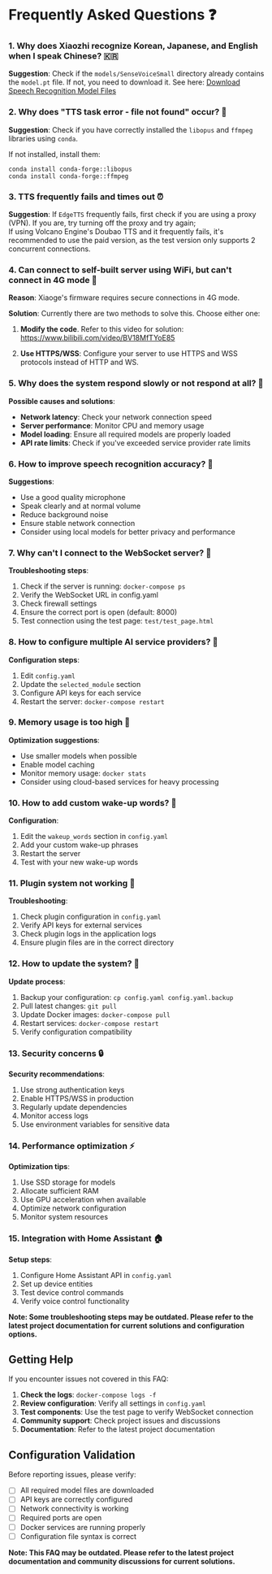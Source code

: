 # Frequently Asked Questions ❓

### 1. Why does Xiaozhi recognize Korean, Japanese, and English when I speak Chinese? 🇰🇷

**Suggestion**: Check if the `models/SenseVoiceSmall` directory already contains the `model.pt` file. If not, you need to download it. See here: [Download Speech Recognition Model Files](Deployment.md#model-files)

### 2. Why does "TTS task error - file not found" occur? 📁

**Suggestion**: Check if you have correctly installed the `libopus` and `ffmpeg` libraries using `conda`.

If not installed, install them:

```
conda install conda-forge::libopus
conda install conda-forge::ffmpeg
```

### 3. TTS frequently fails and times out ⏰

**Suggestion**: If `EdgeTTS` frequently fails, first check if you are using a proxy (VPN). If you are, try turning off the proxy and try again;  
If using Volcano Engine's Doubao TTS and it frequently fails, it's recommended to use the paid version, as the test version only supports 2 concurrent connections.

### 4. Can connect to self-built server using WiFi, but can't connect in 4G mode 🔐

**Reason**: Xiaoge's firmware requires secure connections in 4G mode.

**Solution**: Currently there are two methods to solve this. Choose either one:

1. **Modify the code**. Refer to this video for solution: https://www.bilibili.com/video/BV18MfTYoE85

2. **Use HTTPS/WSS**: Configure your server to use HTTPS and WSS protocols instead of HTTP and WS.

### 5. Why does the system respond slowly or not respond at all? 🐌

**Possible causes and solutions**:

- **Network latency**: Check your network connection speed
- **Server performance**: Monitor CPU and memory usage
- **Model loading**: Ensure all required models are properly loaded
- **API rate limits**: Check if you've exceeded service provider rate limits

### 6. How to improve speech recognition accuracy? 🎯

**Suggestions**:
- Use a good quality microphone
- Speak clearly and at normal volume
- Reduce background noise
- Ensure stable network connection
- Consider using local models for better privacy and performance

### 7. Why can't I connect to the WebSocket server? 🔌

**Troubleshooting steps**:
1. Check if the server is running: `docker-compose ps`
2. Verify the WebSocket URL in config.yaml
3. Check firewall settings
4. Ensure the correct port is open (default: 8000)
5. Test connection using the test page: `test/test_page.html`

### 8. How to configure multiple AI service providers? 🤖

**Configuration steps**:
1. Edit `config.yaml`
2. Update the `selected_module` section
3. Configure API keys for each service
4. Restart the server: `docker-compose restart`

### 9. Memory usage is too high 💾

**Optimization suggestions**:
- Use smaller models when possible
- Enable model caching
- Monitor memory usage: `docker stats`
- Consider using cloud-based services for heavy processing

### 10. How to add custom wake-up words? 🎤

**Configuration**:
1. Edit the `wakeup_words` section in `config.yaml`
2. Add your custom wake-up phrases
3. Restart the server
4. Test with your new wake-up words

### 11. Plugin system not working 🔌

**Troubleshooting**:
1. Check plugin configuration in `config.yaml`
2. Verify API keys for external services
3. Check plugin logs in the application logs
4. Ensure plugin files are in the correct directory

### 12. How to update the system? 🔄

**Update process**:
1. Backup your configuration: `cp config.yaml config.yaml.backup`
2. Pull latest changes: `git pull`
3. Update Docker images: `docker-compose pull`
4. Restart services: `docker-compose restart`
5. Verify configuration compatibility

### 13. Security concerns 🔒

**Security recommendations**:
1. Use strong authentication keys
2. Enable HTTPS/WSS in production
3. Regularly update dependencies
4. Monitor access logs
5. Use environment variables for sensitive data

### 14. Performance optimization ⚡

**Optimization tips**:
1. Use SSD storage for models
2. Allocate sufficient RAM
3. Use GPU acceleration when available
4. Optimize network configuration
5. Monitor system resources

### 15. Integration with Home Assistant 🏠

**Setup steps**:
1. Configure Home Assistant API in `config.yaml`
2. Set up device entities
3. Test device control commands
4. Verify voice control functionality

**Note: Some troubleshooting steps may be outdated. Please refer to the latest project documentation for current solutions and configuration options.**

## Getting Help

If you encounter issues not covered in this FAQ:

1. **Check the logs**: `docker-compose logs -f`
2. **Review configuration**: Verify all settings in `config.yaml`
3. **Test components**: Use the test page to verify WebSocket connection
4. **Community support**: Check project issues and discussions
5. **Documentation**: Refer to the latest project documentation

## Configuration Validation

Before reporting issues, please verify:

- [ ] All required model files are downloaded
- [ ] API keys are correctly configured
- [ ] Network connectivity is working
- [ ] Required ports are open
- [ ] Docker services are running properly
- [ ] Configuration file syntax is correct

**Note: This FAQ may be outdated. Please refer to the latest project documentation and community discussions for current solutions.**
